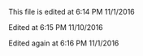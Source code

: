 This file is edited at 6:14 PM 11/1/2016

Edited at 6:15 PM 11/10/2016

Edited again at 6:16 PM 11/1/2016

